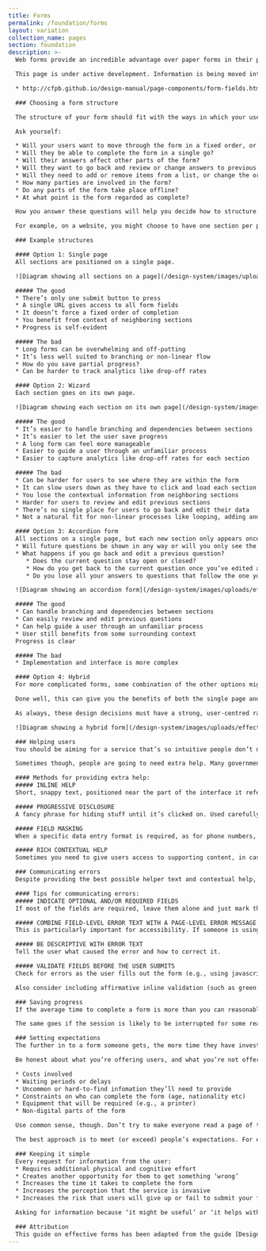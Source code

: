 ```yaml
---
title: Forms
permalink: /foundation/forms
layout: variation
collection_name: pages
section: foundation
description: >-
  Web forms provide an incredible advantage over paper forms in their potential for accessibility, usability, and operational efficiency, but when designed without users in mind they can lose many of these benefits. In this guide, we’ve outlined several ways to ensure the best possible user experience.

  This page is under active development. Information is being moved into it from this page:

  * http://cfpb.github.io/design-manual/page-components/form-fields.html

  ### Choosing a form structure

  The structure of your form should fit with the ways in which your users will want to use it.

  Ask yourself:

  * Will your users want to move through the form in a fixed order, or one of their choosing?
  * Will they be able to complete the form in a single go?
  * Will their answers affect other parts of the form?
  * Will they want to go back and review or change answers to previous questions?
  * Will they need to add or remove items from a list, or change the order of things?
  * How many parties are involved in the form?
  * Do any parts of the form take place offline?
  * At what point is the form regarded as complete?

  How you answer these questions will help you decide how to structure the form. It can help to think in terms of levels: sections, subsections, groups, etc. Try not to worry about how those levels should be represented in the interface until you have a broader understanding of the overall structure.

  For example, on a website, you might choose to have one section per page, or multiple sections per page. It depends on what’s going to work best for your users.

  ### Example structures

  #### Option 1: Single page
  All sections are positioned on a single page.

  ![Diagram showing all sections on a page](/design-system/images/uploads/effectiveforms1-2x.png)

  ##### The good
  * There’s only one submit button to press
  * A single URL gives access to all form fields
  * It doesn’t force a fixed order of completion
  * You benefit from context of neighboring sections
  * Progress is self-evident

  ##### The bad
  * Long forms can be overwhelming and off-putting
  * It’s less well suited to branching or non-linear flow
  * How do you save partial progress?
  * Can be harder to track analytics like drop-off rates

  #### Option 2: Wizard
  Each section goes on its own page.

  ![Diagram showing each section on its own page](/design-system/images/uploads/effectiveforms2-2x.png)

  ##### The good
  * It’s easier to handle branching and dependencies between sections
  * It’s easier to let the user save progress
  * A long form can feel more manageable
  * Easier to guide a user through an unfamiliar process
  * Easier to capture analytics like drop-off rates for each section

  ##### The bad
  * Can be harder for users to see where they are within the form
  * It can slow users down as they have to click and load each section
  * You lose the contextual information from neighboring sections
  * Harder for users to review and edit previous sections
  * There’s no single place for users to go back and edit their data
  * Not a natural fit for non-linear processes like looping, adding and removing

  #### Option 3: Accordion form
  All sections on a single page, but each new section only appears once the previous section has been completed. Done well, option 3 is a hybrid of the other two that has benefits of both the other options. Within this hybrid option there are still some important design decisions to make, for example:
  * Will future questions be shown in any way or will you only see the questions you’ve answered?
  * What happens if you go back and edit a previous question?
     * Does the current question stay open or closed?
     * How do you get back to the current question once you’ve edited a previous one?
     * Do you lose all your answers to questions that follow the one you go back to edit?

  ![Diagram showing an accordion form](/design-system/images/uploads/effectiveforms3-2x.png)

  ##### The good
  * Can handle branching and dependencies between sections
  * Can easily review and edit previous questions
  * Can help guide a user through an unfamiliar process
  * User still benefits from some surrounding context
  Progress is clear

  ##### The bad
  * Implementation and interface is more complex

  #### Option 4: Hybrid
  For more complicated forms, some combination of the other options might be your best bet.

  Done well, this can give you the benefits of both the single page and wizard approaches. It also allows you to create a sense of rhythm to the overall flow, which can help users understand when they have moved into a different part of the form, and break up the monotony of filling in forms.

  As always, these design decisions must have a strong, user-centred rationale behind them.

  ![Diagram showing a hybrid form](/design-system/images/uploads/effectiveforms4-2x.png)

  ### Helping users
  You should be aiming for a service that’s so intuitive people don’t need any help in using it. If you find yourself explaining the interface within the interface it’s a sign that something has gone wrong.

  Sometimes though, people are going to need extra help. Many government forms involve concepts and terminology that people will be unfamiliar with. Some of this stuff takes a lot of explaining, so we need a way of providing contextual help of varying degrees of detail throughout a form.

  #### Methods for providing extra help:
  ##### INLINE HELP
  Short, snappy text, positioned near the part of the interface it refers to. If it’s something that everyone needs to know, make it permanently visible.

  ##### PROGRESSIVE DISCLOSURE
  A fancy phrase for hiding stuff until it’s clicked on. Used carefully this is a good way of keeping the interface free from potentially confusing clutter. Only use this for help that’s intended for a small subset of your audience (say, less than 10%).

  ##### FIELD MASKING
  When a specific data entry format is required, as for phone numbers, dates, and social security numbers, provide an example of the required format (e.g., XXX-XX-XXXX).

  ##### RICH CONTEXTUAL HELP
  Sometimes you need to give users access to supporting content, in case they’re unfamiliar with the terminology or concepts involved in the form. This kind of content should probably exist as a page outside of the form, and then be repurposed in some way within the form.

  ### Communicating errors
  Despite providing the best possible helper text and contextual help, you should still plan for when users make errors when filling out your forms.

  #### Tips for communicating errors:
  ##### INDICATE OPTIONAL AND/OR REQUIRED FIELDS
  If most of the fields are required, leave them alone and just mark the optional fields as optional. If most of the fields are optional, leave them alone and just mark the required fields as required. If it’s close to a tie, go with whichever choice might be better for your users.

  ##### COMBINE FIELD-LEVEL ERROR TEXT WITH A PAGE-LEVEL ERROR MESSAGE
  This is particularly important for accessibility. If someone is using a screenreader to navigate the page, a digest of errors at the top of the page will help them understand which fields need fixing. Including anchor links to the invalid fields will allow them to find and fix the error without re-navigating the entire form.

  ##### BE DESCRIPTIVE WITH ERROR TEXT
  Tell the user what caused the error and how to correct it.

  ##### VALIDATE FIELDS BEFORE THE USER SUBMITS
  Check for errors as the user fills out the form (e.g., using javascript) and provide inline messaging with instructions for how to correct the error.

  Also consider including affirmative inline validation (such as green checkmarks) for required text fields, especially those that require specific formats or character counts, such as Zip Codes and passwords.

  ### Saving progress
  If the average time to complete a form is more than you can reasonably expect your users to spend in a single session, then you need to provide a way for them to save their progress.

  The same goes if the session is likely to be interrupted for some reason. For example, if the user is suddenly asked for information which they might not have immediately on hand (a way to mitigate this is to warn users if they’re going to be asked for that kind of information). Another example is that the user might start a form on their mobile device and want to continue filling it out on their desktop computer.

  ### Setting expectations
  The further in to a form someone gets, the more time they have invested in it and the greater their annoyance if they have to abandon it for some reason.

  Be honest about what you’re offering users, and what you’re not offering them. In particular, people need to know up front about any:

  * Costs involved
  * Waiting periods or delays
  * Uncommon or hard-to-find infomation they’ll need to provide
  * Constraints on who can complete the form (age, nationality etc)
  * Equipment that will be required (e.g., a printer)
  * Non-digital parts of the form

  Use common sense, though. Don’t try to make everyone read a page of terms and conditions before they start (they won’t).

  The best approach is to meet (or exceed) people’s expectations. For example, if your delivery times are typical and you accept all the usual payment methods then you won’t need to warn everyone about them up front.

  ### Keeping it simple
  Every request for information from the user:
  * Requires additional physical and cognitive effort
  * Creates another opportunity for them to get something ‘wrong’
  * Increases the time it takes to complete the form
  * Increases the perception that the service is invasive
  * Increases the risk that users will give up or fail to submit your form

  Asking for information because ‘it might be useful’ or ‘it helps with our record keeping’ should be considered against all of these factors.

  ### Attribution
  This guide on effective forms has been adapted from the guide [Designing transactions](https://www.gov.uk/service-manual/user-centred-design/designing-transactions.html) in the [GOV.UK Government Service Design Manual](https://www.gov.uk/service-manual), which is licensed under the [Open Government License v2.0](http://www.nationalarchives.gov.uk/doc/open-government-licence/version/2/).
---
```

